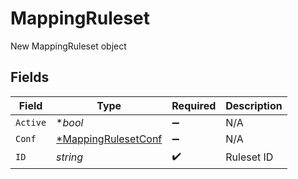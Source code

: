 # MappingRuleset

New MappingRuleset object


## Fields

| Field                                                            | Type                                                             | Required                                                         | Description                                                      |
| ---------------------------------------------------------------- | ---------------------------------------------------------------- | ---------------------------------------------------------------- | ---------------------------------------------------------------- |
| `Active`                                                         | **bool*                                                          | :heavy_minus_sign:                                               | N/A                                                              |
| `Conf`                                                           | [*MappingRulesetConf](../../models/shared/mappingrulesetconf.md) | :heavy_minus_sign:                                               | N/A                                                              |
| `ID`                                                             | *string*                                                         | :heavy_check_mark:                                               | Ruleset ID                                                       |